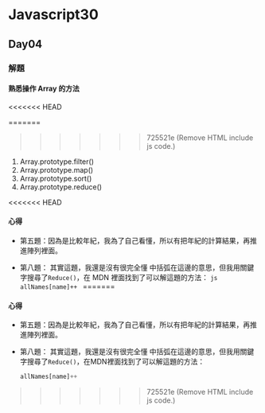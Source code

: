 # Javascript30

## Day04

### 解題

#### 熟悉操作 Array 的方法
<<<<<<< HEAD

=======
>>>>>>> 725521e (Remove HTML include js code.)
1. Array.prototype.filter()
2. Array.prototype.map()
3. Array.prototype.sort()
4. Array.prototype.reduce()

<<<<<<< HEAD
#### 心得

- 第五題：因為是比較年紀，我為了自己看懂，所以有把年紀的計算結果，再推進陣列裡面。

- 第八題：
  其實這題，我還是沒有很完全懂
  中括弧在這邊的意思，但我用關鍵字搜尋了`Reduce()`，在 MDN 裡面找到了可以解這題的方法：
  `js allNames[name]++ `
=======

#### 心得
- 第五題：因為是比較年紀，我為了自己看懂，所以有把年紀的計算結果，再推進陣列裡面。

- 第八題：
其實這題，我還是沒有很完全懂
中括弧在這邊的意思，但我用關鍵字搜尋了`Reduce()`，在MDN裡面找到了可以解這題的方法：
    ```js 
    allNames[name]++
    ```
>>>>>>> 725521e (Remove HTML include js code.)
